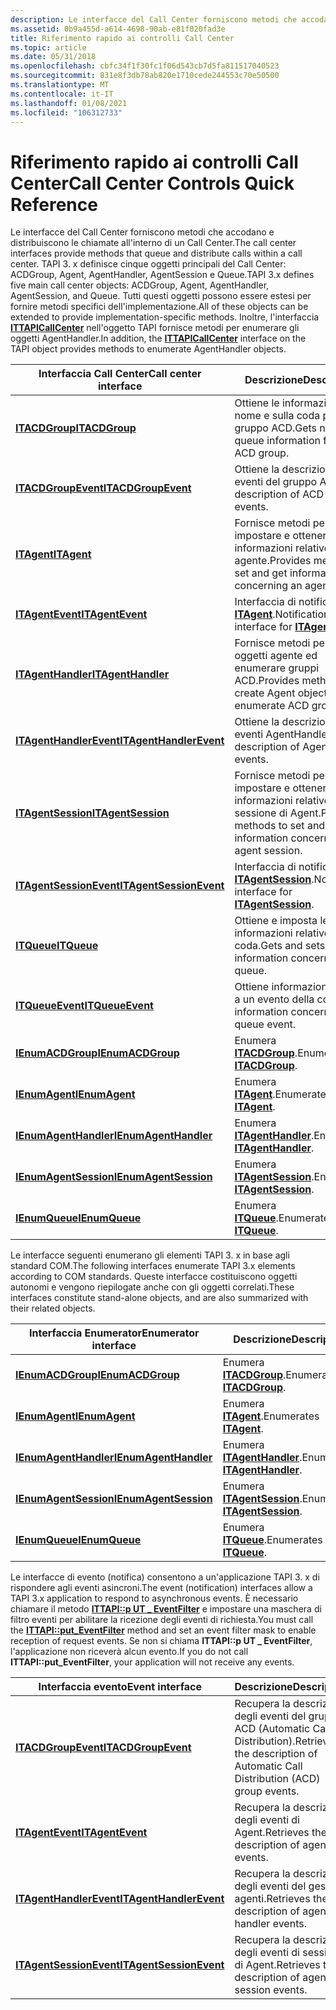 ```yaml
---
description: Le interfacce del Call Center forniscono metodi che accodano e distribuiscono le chiamate all'interno di un Call Center.
ms.assetid: 0b9a455d-a614-4698-90ab-e81f020fad3e
title: Riferimento rapido ai controlli Call Center
ms.topic: article
ms.date: 05/31/2018
ms.openlocfilehash: cbfc34f1f30fc1f06d543cb7d5fa811517040523
ms.sourcegitcommit: 831e8f3db78ab820e1710cede244553c70e50500
ms.translationtype: MT
ms.contentlocale: it-IT
ms.lasthandoff: 01/08/2021
ms.locfileid: "106312733"
---
```

# <a name="call-center-controls-quick-reference"></a><span data-ttu-id="f51a3-103">Riferimento rapido ai controlli Call Center</span><span class="sxs-lookup"><span data-stu-id="f51a3-103">Call Center Controls Quick Reference</span></span>

<span data-ttu-id="f51a3-104">Le interfacce del Call Center forniscono metodi che accodano e distribuiscono le chiamate all'interno di un Call Center.</span><span class="sxs-lookup"><span data-stu-id="f51a3-104">The call center interfaces provide methods that queue and distribute calls within a call center.</span></span> <span data-ttu-id="f51a3-105">TAPI 3. x definisce cinque oggetti principali del Call Center: ACDGroup, Agent, AgentHandler, AgentSession e Queue.</span><span class="sxs-lookup"><span data-stu-id="f51a3-105">TAPI 3.x defines five main call center objects: ACDGroup, Agent, AgentHandler, AgentSession, and Queue.</span></span> <span data-ttu-id="f51a3-106">Tutti questi oggetti possono essere estesi per fornire metodi specifici dell'implementazione.</span><span class="sxs-lookup"><span data-stu-id="f51a3-106">All of these objects can be extended to provide implementation-specific methods.</span></span> <span data-ttu-id="f51a3-107">Inoltre, l'interfaccia [**ITTAPICallCenter**](/windows/win32/api/tapi3cc/nn-tapi3cc-ittapicallcenter) nell'oggetto TAPI fornisce metodi per enumerare gli oggetti AgentHandler.</span><span class="sxs-lookup"><span data-stu-id="f51a3-107">In addition, the [**ITTAPICallCenter**](/windows/win32/api/tapi3cc/nn-tapi3cc-ittapicallcenter) interface on the TAPI object provides methods to enumerate AgentHandler objects.</span></span>



| <span data-ttu-id="f51a3-108">Interfaccia Call Center</span><span class="sxs-lookup"><span data-stu-id="f51a3-108">Call center interface</span></span>                              | <span data-ttu-id="f51a3-109">Descrizione</span><span class="sxs-lookup"><span data-stu-id="f51a3-109">Description</span></span>                                                              |
|----------------------------------------------------|--------------------------------------------------------------------------|
| [<span data-ttu-id="f51a3-110">**ITACDGroup**</span><span class="sxs-lookup"><span data-stu-id="f51a3-110">**ITACDGroup**</span></span>](/windows/win32/api/tapi3cc/nn-tapi3cc-itacdgroup)                   | <span data-ttu-id="f51a3-111">Ottiene le informazioni sul nome e sulla coda per un gruppo ACD.</span><span class="sxs-lookup"><span data-stu-id="f51a3-111">Gets name and queue information for an ACD group.</span></span>                        |
| [<span data-ttu-id="f51a3-112">**ITACDGroupEvent**</span><span class="sxs-lookup"><span data-stu-id="f51a3-112">**ITACDGroupEvent**</span></span>](/windows/win32/api/tapi3cc/nn-tapi3cc-itacdgroupevent)         | <span data-ttu-id="f51a3-113">Ottiene la descrizione degli eventi del gruppo ACD.</span><span class="sxs-lookup"><span data-stu-id="f51a3-113">Gets description of ACD group events.</span></span>                                    |
| [<span data-ttu-id="f51a3-114">**ITAgent**</span><span class="sxs-lookup"><span data-stu-id="f51a3-114">**ITAgent**</span></span>](/windows/win32/api/tapi3cc/nn-tapi3cc-itagent)                         | <span data-ttu-id="f51a3-115">Fornisce metodi per impostare e ottenere informazioni relative a un agente.</span><span class="sxs-lookup"><span data-stu-id="f51a3-115">Provides methods to set and get information concerning an agent.</span></span>         |
| [<span data-ttu-id="f51a3-116">**ITAgentEvent**</span><span class="sxs-lookup"><span data-stu-id="f51a3-116">**ITAgentEvent**</span></span>](/windows/win32/api/tapi3cc/nn-tapi3cc-itagentevent)               | <span data-ttu-id="f51a3-117">Interfaccia di notifica per [**ITAgent**](/windows/win32/api/tapi3cc/nn-tapi3cc-itagent).</span><span class="sxs-lookup"><span data-stu-id="f51a3-117">Notification interface for [**ITAgent**](/windows/win32/api/tapi3cc/nn-tapi3cc-itagent).</span></span>                   |
| [<span data-ttu-id="f51a3-118">**ITAgentHandler**</span><span class="sxs-lookup"><span data-stu-id="f51a3-118">**ITAgentHandler**</span></span>](/windows/win32/api/tapi3cc/nn-tapi3cc-itagenthandler)           | <span data-ttu-id="f51a3-119">Fornisce metodi per creare oggetti agente ed enumerare gruppi ACD.</span><span class="sxs-lookup"><span data-stu-id="f51a3-119">Provides methods to create Agent objects and enumerate ACD groups.</span></span>       |
| [<span data-ttu-id="f51a3-120">**ITAgentHandlerEvent**</span><span class="sxs-lookup"><span data-stu-id="f51a3-120">**ITAgentHandlerEvent**</span></span>](/windows/win32/api/tapi3cc/nn-tapi3cc-itagenthandlerevent) | <span data-ttu-id="f51a3-121">Ottiene la descrizione degli eventi AgentHandler.</span><span class="sxs-lookup"><span data-stu-id="f51a3-121">Gets description of AgentHandler events.</span></span>                                 |
| [<span data-ttu-id="f51a3-122">**ITAgentSession**</span><span class="sxs-lookup"><span data-stu-id="f51a3-122">**ITAgentSession**</span></span>](/windows/win32/api/tapi3cc/nn-tapi3cc-itagentsession)           | <span data-ttu-id="f51a3-123">Fornisce metodi per impostare e ottenere informazioni relative a una sessione di Agent.</span><span class="sxs-lookup"><span data-stu-id="f51a3-123">Provides methods to set and get information concerning an agent session.</span></span> |
| [<span data-ttu-id="f51a3-124">**ITAgentSessionEvent**</span><span class="sxs-lookup"><span data-stu-id="f51a3-124">**ITAgentSessionEvent**</span></span>](/windows/win32/api/tapi3cc/nn-tapi3cc-itagentsessionevent) | <span data-ttu-id="f51a3-125">Interfaccia di notifica per [**ITAgentSession**](/windows/win32/api/tapi3cc/nn-tapi3cc-itagentsession).</span><span class="sxs-lookup"><span data-stu-id="f51a3-125">Notification interface for [**ITAgentSession**](/windows/win32/api/tapi3cc/nn-tapi3cc-itagentsession).</span></span>     |
| [<span data-ttu-id="f51a3-126">**ITQueue**</span><span class="sxs-lookup"><span data-stu-id="f51a3-126">**ITQueue**</span></span>](/windows/win32/api/tapi3cc/nn-tapi3cc-itqueue)                         | <span data-ttu-id="f51a3-127">Ottiene e imposta le informazioni relative a una coda.</span><span class="sxs-lookup"><span data-stu-id="f51a3-127">Gets and sets information concerning a queue.</span></span>                            |
| [<span data-ttu-id="f51a3-128">**ITQueueEvent**</span><span class="sxs-lookup"><span data-stu-id="f51a3-128">**ITQueueEvent**</span></span>](/windows/win32/api/tapi3cc/nn-tapi3cc-itqueueevent)               | <span data-ttu-id="f51a3-129">Ottiene informazioni relative a un evento della coda.</span><span class="sxs-lookup"><span data-stu-id="f51a3-129">Gets information concerning a queue event.</span></span>                               |
| [<span data-ttu-id="f51a3-130">**IEnumACDGroup**</span><span class="sxs-lookup"><span data-stu-id="f51a3-130">**IEnumACDGroup**</span></span>](/windows/win32/api/tapi3cc/nn-tapi3cc-ienumacdgroup)             | <span data-ttu-id="f51a3-131">Enumera [**ITACDGroup**](/windows/win32/api/tapi3cc/nn-tapi3cc-itacdgroup).</span><span class="sxs-lookup"><span data-stu-id="f51a3-131">Enumerates [**ITACDGroup**](/windows/win32/api/tapi3cc/nn-tapi3cc-itacdgroup).</span></span>                             |
| [<span data-ttu-id="f51a3-132">**IEnumAgent**</span><span class="sxs-lookup"><span data-stu-id="f51a3-132">**IEnumAgent**</span></span>](/windows/win32/api/tapi3cc/nn-tapi3cc-ienumagent)                   | <span data-ttu-id="f51a3-133">Enumera [**ITAgent**](/windows/win32/api/tapi3cc/nn-tapi3cc-itagent).</span><span class="sxs-lookup"><span data-stu-id="f51a3-133">Enumerates [**ITAgent**](/windows/win32/api/tapi3cc/nn-tapi3cc-itagent).</span></span>                                   |
| [<span data-ttu-id="f51a3-134">**IEnumAgentHandler**</span><span class="sxs-lookup"><span data-stu-id="f51a3-134">**IEnumAgentHandler**</span></span>](/windows/win32/api/tapi3cc/nn-tapi3cc-ienumagenthandler)     | <span data-ttu-id="f51a3-135">Enumera [**ITAgentHandler**](/windows/win32/api/tapi3cc/nn-tapi3cc-itagenthandler).</span><span class="sxs-lookup"><span data-stu-id="f51a3-135">Enumerates [**ITAgentHandler**](/windows/win32/api/tapi3cc/nn-tapi3cc-itagenthandler).</span></span>                     |
| [<span data-ttu-id="f51a3-136">**IEnumAgentSession**</span><span class="sxs-lookup"><span data-stu-id="f51a3-136">**IEnumAgentSession**</span></span>](/windows/win32/api/tapi3cc/nn-tapi3cc-ienumagentsession)     | <span data-ttu-id="f51a3-137">Enumera [**ITAgentSession**](/windows/win32/api/tapi3cc/nn-tapi3cc-itagentsession).</span><span class="sxs-lookup"><span data-stu-id="f51a3-137">Enumerates [**ITAgentSession**](/windows/win32/api/tapi3cc/nn-tapi3cc-itagentsession).</span></span>                     |
| [<span data-ttu-id="f51a3-138">**IEnumQueue**</span><span class="sxs-lookup"><span data-stu-id="f51a3-138">**IEnumQueue**</span></span>](/windows/win32/api/tapi3cc/nn-tapi3cc-ienumqueue)                   | <span data-ttu-id="f51a3-139">Enumera [**ITQueue**](/windows/win32/api/tapi3cc/nn-tapi3cc-itqueue).</span><span class="sxs-lookup"><span data-stu-id="f51a3-139">Enumerates [**ITQueue**](/windows/win32/api/tapi3cc/nn-tapi3cc-itqueue).</span></span>                                   |



 

<span data-ttu-id="f51a3-140">Le interfacce seguenti enumerano gli elementi TAPI 3. x in base agli standard COM.</span><span class="sxs-lookup"><span data-stu-id="f51a3-140">The following interfaces enumerate TAPI 3.x elements according to COM standards.</span></span> <span data-ttu-id="f51a3-141">Queste interfacce costituiscono oggetti autonomi e vengono riepilogate anche con gli oggetti correlati.</span><span class="sxs-lookup"><span data-stu-id="f51a3-141">These interfaces constitute stand-alone objects, and are also summarized with their related objects.</span></span>



| <span data-ttu-id="f51a3-142">Interfaccia Enumerator</span><span class="sxs-lookup"><span data-stu-id="f51a3-142">Enumerator interface</span></span>                           | <span data-ttu-id="f51a3-143">Descrizione</span><span class="sxs-lookup"><span data-stu-id="f51a3-143">Description</span></span>                                          |
|------------------------------------------------|------------------------------------------------------|
| [<span data-ttu-id="f51a3-144">**IEnumACDGroup**</span><span class="sxs-lookup"><span data-stu-id="f51a3-144">**IEnumACDGroup**</span></span>](/windows/win32/api/tapi3cc/nn-tapi3cc-ienumacdgroup)         | <span data-ttu-id="f51a3-145">Enumera [**ITACDGroup**](/windows/win32/api/tapi3cc/nn-tapi3cc-itacdgroup).</span><span class="sxs-lookup"><span data-stu-id="f51a3-145">Enumerates [**ITACDGroup**](/windows/win32/api/tapi3cc/nn-tapi3cc-itacdgroup).</span></span>         |
| [<span data-ttu-id="f51a3-146">**IEnumAgent**</span><span class="sxs-lookup"><span data-stu-id="f51a3-146">**IEnumAgent**</span></span>](/windows/win32/api/tapi3cc/nn-tapi3cc-ienumagent)               | <span data-ttu-id="f51a3-147">Enumera [**ITAgent**](/windows/win32/api/tapi3cc/nn-tapi3cc-itagent).</span><span class="sxs-lookup"><span data-stu-id="f51a3-147">Enumerates [**ITAgent**](/windows/win32/api/tapi3cc/nn-tapi3cc-itagent).</span></span>               |
| [<span data-ttu-id="f51a3-148">**IEnumAgentHandler**</span><span class="sxs-lookup"><span data-stu-id="f51a3-148">**IEnumAgentHandler**</span></span>](/windows/win32/api/tapi3cc/nn-tapi3cc-ienumagenthandler) | <span data-ttu-id="f51a3-149">Enumera [**ITAgentHandler**](/windows/win32/api/tapi3cc/nn-tapi3cc-itagenthandler).</span><span class="sxs-lookup"><span data-stu-id="f51a3-149">Enumerates [**ITAgentHandler**](/windows/win32/api/tapi3cc/nn-tapi3cc-itagenthandler).</span></span> |
| [<span data-ttu-id="f51a3-150">**IEnumAgentSession**</span><span class="sxs-lookup"><span data-stu-id="f51a3-150">**IEnumAgentSession**</span></span>](/windows/win32/api/tapi3cc/nn-tapi3cc-ienumagentsession) | <span data-ttu-id="f51a3-151">Enumera [**ITAgentSession**](/windows/win32/api/tapi3cc/nn-tapi3cc-itagentsession).</span><span class="sxs-lookup"><span data-stu-id="f51a3-151">Enumerates [**ITAgentSession**](/windows/win32/api/tapi3cc/nn-tapi3cc-itagentsession).</span></span> |
| [<span data-ttu-id="f51a3-152">**IEnumQueue**</span><span class="sxs-lookup"><span data-stu-id="f51a3-152">**IEnumQueue**</span></span>](/windows/win32/api/tapi3cc/nn-tapi3cc-ienumqueue)               | <span data-ttu-id="f51a3-153">Enumera [**ITQueue**](/windows/win32/api/tapi3cc/nn-tapi3cc-itqueue).</span><span class="sxs-lookup"><span data-stu-id="f51a3-153">Enumerates [**ITQueue**](/windows/win32/api/tapi3cc/nn-tapi3cc-itqueue).</span></span>               |



 

<span data-ttu-id="f51a3-154">Le interfacce di evento (notifica) consentono a un'applicazione TAPI 3. x di rispondere agli eventi asincroni.</span><span class="sxs-lookup"><span data-stu-id="f51a3-154">The event (notification) interfaces allow a TAPI 3.x application to respond to asynchronous events.</span></span> <span data-ttu-id="f51a3-155">È necessario chiamare il metodo [**ITTAPI::p UT \_ EventFilter**](/windows/desktop/api/tapi3if/nf-tapi3if-ittapi-put_eventfilter) e impostare una maschera di filtro eventi per abilitare la ricezione degli eventi di richiesta.</span><span class="sxs-lookup"><span data-stu-id="f51a3-155">You must call the [**ITTAPI::put\_EventFilter**](/windows/desktop/api/tapi3if/nf-tapi3if-ittapi-put_eventfilter) method and set an event filter mask to enable reception of request events.</span></span> <span data-ttu-id="f51a3-156">Se non si chiama **ITTAPI::p UT \_ EventFilter**, l'applicazione non riceverà alcun evento.</span><span class="sxs-lookup"><span data-stu-id="f51a3-156">If you do not call **ITTAPI::put\_EventFilter**, your application will not receive any events.</span></span>



| <span data-ttu-id="f51a3-157">Interfaccia evento</span><span class="sxs-lookup"><span data-stu-id="f51a3-157">Event interface</span></span>                                    | <span data-ttu-id="f51a3-158">Descrizione</span><span class="sxs-lookup"><span data-stu-id="f51a3-158">Description</span></span>                                                                  |
|----------------------------------------------------|------------------------------------------------------------------------------|
| [<span data-ttu-id="f51a3-159">**ITACDGroupEvent**</span><span class="sxs-lookup"><span data-stu-id="f51a3-159">**ITACDGroupEvent**</span></span>](/windows/win32/api/tapi3cc/nn-tapi3cc-itacdgroupevent)         | <span data-ttu-id="f51a3-160">Recupera la descrizione degli eventi del gruppo ACD (Automatic Call Distribution).</span><span class="sxs-lookup"><span data-stu-id="f51a3-160">Retrieves the description of Automatic Call Distribution (ACD) group events.</span></span> |
| [<span data-ttu-id="f51a3-161">**ITAgentEvent**</span><span class="sxs-lookup"><span data-stu-id="f51a3-161">**ITAgentEvent**</span></span>](/windows/win32/api/tapi3cc/nn-tapi3cc-itagentevent)               | <span data-ttu-id="f51a3-162">Recupera la descrizione degli eventi di Agent.</span><span class="sxs-lookup"><span data-stu-id="f51a3-162">Retrieves the description of agent events.</span></span>                                   |
| [<span data-ttu-id="f51a3-163">**ITAgentHandlerEvent**</span><span class="sxs-lookup"><span data-stu-id="f51a3-163">**ITAgentHandlerEvent**</span></span>](/windows/win32/api/tapi3cc/nn-tapi3cc-itagenthandlerevent) | <span data-ttu-id="f51a3-164">Recupera la descrizione degli eventi del gestore agenti.</span><span class="sxs-lookup"><span data-stu-id="f51a3-164">Retrieves the description of agent handler events.</span></span>                           |
| [<span data-ttu-id="f51a3-165">**ITAgentSessionEvent**</span><span class="sxs-lookup"><span data-stu-id="f51a3-165">**ITAgentSessionEvent**</span></span>](/windows/win32/api/tapi3cc/nn-tapi3cc-itagentsessionevent) | <span data-ttu-id="f51a3-166">Recupera la descrizione degli eventi di sessione di Agent.</span><span class="sxs-lookup"><span data-stu-id="f51a3-166">Retrieves the description of agent session events.</span></span>                           |



 

 

 
